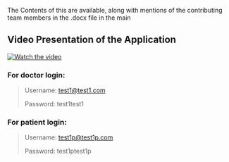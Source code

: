 The Contents of this are available, along with mentions of the contributing team members in the .docx file in the main

## Video Presentation of the Application
[![Watch the video](https://i.imgur.com/blEUGh8.png)](https://youtu.be/8BfVQoG7Hd8)


### For doctor login:
> Username: test1@test1.com
> 
> Password: test1test1

### For patient login:
> Username: test1p@test1p.com
> 
> Password: test1ptest1p

